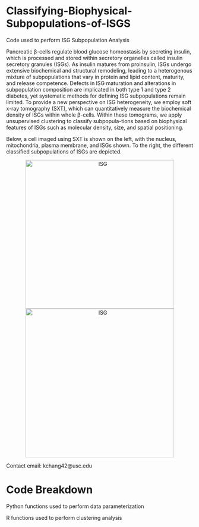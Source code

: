 # Classifying-Biophysical-Subpopulations-of-ISGS
Code used to perform ISG Subpopulation Analysis

Pancreatic β-cells regulate blood glucose homeostasis by secreting insulin, which is processed and stored within secretory organelles called insulin secretory granules (ISGs). As insulin matures from proinsulin, ISGs undergo extensive biochemical and structural remodeling, leading to a heterogenous mixture of subpopulations that vary in protein and lipid content, maturity, and release competence. Defects in ISG maturation and alterations in subpopulation composition are implicated in both type 1 and type 2 diabetes, yet systematic methods for defining ISG subpopulations remain limited. To provide a new perspective on ISG heterogeneity, we employ soft x-ray tomography (SXT), which can quantitatively measure the biochemical density of ISGs within whole β-cells. Within these tomograms, we apply unsupervised clustering to classify subpopula-tions based on biophysical features of ISGs such as molecular density, size, and spatial positioning. 

Below, a cell imaged using SXT is shown on the left, with the nucleus, mitochondria, plasma membrane, and ISGs shown. To the right, the different classified subpopulations of ISGs are depicted. 

<p align = "center">
  <img src="BlenderRenderings/9917_2_Whole_TAK.png" alt="ISG" width="400">
  <img src="BlenderRenderings/9917_2_Clusters_TAK.png" alt="ISG" width="400">
</p>
Contact email: kchang42@usc.edu

# Code Breakdown
Python functions used to perform data parameterization

R functions used to perform clustering analysis 

